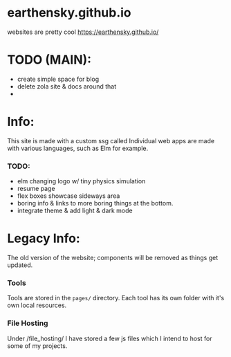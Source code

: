 # earthensky.github.io
websites are pretty cool https://earthensky.github.io/

# TODO (MAIN):
- create simple space for blog
- delete zola site & docs around that
- 

# Info:
This site is made with a custom ssg called 
Individual web apps are made with various languages, such as Elm for example.

### TODO: 
- elm changing logo w/ tiny physics simulation
- resume page
- flex boxes showcase sideways area
- boring info & links to more boring things at the bottom.
- integrate theme & add light & dark mode

# Legacy Info:
The old version of the website; components will be removed as things get updated.

### Tools
Tools are stored in the `pages/` directory.  Each tool has its own folder with it's own local resources.

### File Hosting
Under /file_hosting/ I have stored a few js files which I intend to host for some of my projects.
